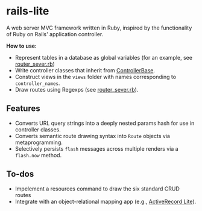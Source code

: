 # rails-lite
  A web server MVC framework written in Ruby, inspired by the functionality of Ruby on Rails' application controller.
  
 **How to use:**
   - Represent tables in a database as global variables (for an example, see [router_sever.rb](https://github.com/gmkohler/rails-lite/blob/master/bin/router_server.rb))
   - Write controller classes that inherit from [ControllerBase](https://github.com/gmkohler/rails-lite/blob/master/lib/controller_base.rb).
   - Construct views in the `views` folder with names corresponding to `controller_names`.
   - Draw routes using Regexps (see [router_sever.rb](https://github.com/gmkohler/rails-lite/blob/master/bin/router_server.rb)).

## Features
 - Converts URL query strings into a deeply nested params hash for use in controller classes.
 - Converts semantic route drawing syntax into `Route` objects via metaprogramming.
 - Selectively persists `flash` messages across multiple renders via a `flash.now` method.

## To-dos
 - Impelement a resources command to draw the six standard CRUD routes
 - Integrate with an object-relational mapping app (e.g., [ActiveRecord Lite](https://github.com/gmkohler/active-record-lite)).
